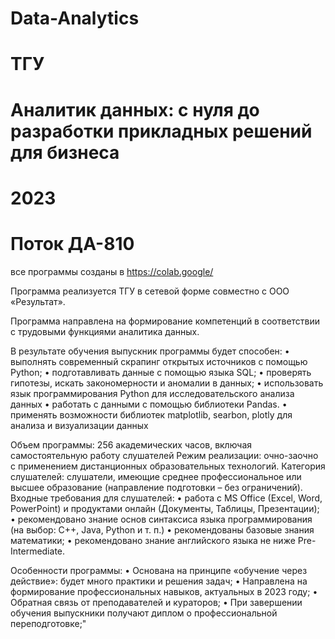# Data-Analytics
# ТГУ
# Аналитик данных: с нуля до разработки прикладных решений для бизнеса
# 2023
# Поток ДА-810
все программы созданы в https://colab.google/

Программа реализуется ТГУ в сетевой форме совместно с ООО «Результат».

Программа направлена на формирование компетенций в соответствии с трудовыми функциями аналитика данных.

В результате обучения выпускник программы будет способен:
• выполнять современный скрапинг открытых источников с помощью Python;
• подготавливать данные с помощью языка SQL;
• проверять гипотезы, искать закономерности и аномалии в данных;
• использовать язык программирования Python для исследовательского анализа данных
• работать с данными с помощью библиотеки Pandas.
• применять возможности библиотек matplotlib, searbon, plotly для анализа и визуализации данных

Объем программы: 256 академических часов, включая самостоятельную работу слушателей
Режим реализации: очно-заочно с применением дистанционных образовательных технологий.
Категория слушателей: слушатели, имеющие среднее профессиональное или высшее образование (направление подготовки – без ограничений).
Входные требования для слушателей:
• работа с MS Office (Excel, Word, PowerPoint) и продуктами онлайн (Документы, Таблицы, Презентации);
• рекомендовано знание основ синтаксиса языка программирования (на выбор: С++, Java, Python и т. п.)
• рекомендованы базовые знания математики;
• рекомендовано знание английского языка не ниже Pre-Intermediate.

Особенности программы:
• Основана на принципе «обучение через действие»: будет много практики и решения задач;
• Направлена на формирование профессиональных навыков, актуальных в 2023 году;
• Обратная связь от преподавателей и кураторов;
• При завершении обучения выпускники получают диплом о профессиональной переподготовке;"
